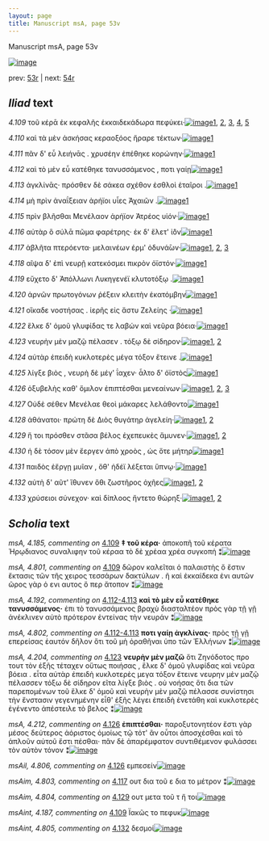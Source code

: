```yaml
---
layout: page
title: Manuscript msA, page 53v
---
```


Manuscript msA, page 53v

[![image](http://www.homermultitext.org/iipsrv?OBJ=IIP,1.0&FIF=/project/homer/pyramidal/deepzoom/hmt/vaimg/2017a/VA053VN_0555.tif&WID=100&CVT=JPEG)](http://www.homermultitext.org/ict2/?urn=urn:cite2:hmt:vaimg.2017a:VA053VN_0555)

prev:  [53r](../53r/) | next:  [54r](../54r/)

## *Iliad* text

*4.109* <a id="4.109"/> τοῦ κέρᾱ ἐκ κεφαλῆς ἑκκαιδεκάδωρα πεφύκει·[![image](http://www.homermultitext.org/iipsrv?OBJ=IIP,1.0&FIF=/project/homer/pyramidal/deepzoom/hmt/vaimg/2017a/VA053VN_0555.tif&RGN=0.4715,0.2216,0.4134,0.0368&WID=1000&CVT=JPEG)](http://www.homermultitext.org/ict2/?urn=urn:cite2:hmt:vaimg.2017a:VA053VN_0555@0.4715,0.2216,0.4134,0.0368)[1](#msA_4.784), [2](#msA_4.801), [3](#msA_4.186), [4](#msAint_4.187), [5](#msA_4.185)

*4.110* <a id="4.110"/> καὶ τὰ μὲν ἀσκήσας κεραοξόος ἤραρε τέκτων·[![image](http://www.homermultitext.org/iipsrv?OBJ=IIP,1.0&FIF=/project/homer/pyramidal/deepzoom/hmt/vaimg/2017a/VA053VN_0555.tif&RGN=0.4745,0.2457,0.4134,0.0368&WID=1000&CVT=JPEG)](http://www.homermultitext.org/ict2/?urn=urn:cite2:hmt:vaimg.2017a:VA053VN_0555@0.4745,0.2457,0.4134,0.0368)[1](#msA_4.784)

*4.111* <a id="4.111"/> πᾶν δ' εὖ λειήνᾱς . χρυσέην ἐπέθηκε κορώνην·[![image](http://www.homermultitext.org/iipsrv?OBJ=IIP,1.0&FIF=/project/homer/pyramidal/deepzoom/hmt/vaimg/2017a/VA053VN_0555.tif&RGN=0.4785,0.2645,0.4134,0.0368&WID=1000&CVT=JPEG)](http://www.homermultitext.org/ict2/?urn=urn:cite2:hmt:vaimg.2017a:VA053VN_0555@0.4785,0.2645,0.4134,0.0368)[1](#msA_4.784)

*4.112* <a id="4.112"/> καὶ τὸ μὲν εὖ κατέθηκε τανυσσάμενος , ποτι γαίῃ[![image](http://www.homermultitext.org/iipsrv?OBJ=IIP,1.0&FIF=/project/homer/pyramidal/deepzoom/hmt/vaimg/2017a/VA053VN_0555.tif&RGN=0.4805,0.284,0.4134,0.0368&WID=1000&CVT=JPEG)](http://www.homermultitext.org/ict2/?urn=urn:cite2:hmt:vaimg.2017a:VA053VN_0555@0.4805,0.284,0.4134,0.0368)[1](#msA_4.784)

*4.113* <a id="4.113"/> ἀγκλίνᾱς· πρόσθεν δὲ σάκεα σχέθον ἐσθλοὶ ἑταῖροι .[![image](http://www.homermultitext.org/iipsrv?OBJ=IIP,1.0&FIF=/project/homer/pyramidal/deepzoom/hmt/vaimg/2017a/VA053VN_0555.tif&RGN=0.4835,0.3013,0.4134,0.0368&WID=1000&CVT=JPEG)](http://www.homermultitext.org/ict2/?urn=urn:cite2:hmt:vaimg.2017a:VA053VN_0555@0.4835,0.3013,0.4134,0.0368)[1](#msA_4.784)

*4.114* <a id="4.114"/> μὴ πρὶν ἀναΐξειαν ἀρήϊοι υἷες Ἀχαιῶν .[![image](http://www.homermultitext.org/iipsrv?OBJ=IIP,1.0&FIF=/project/homer/pyramidal/deepzoom/hmt/vaimg/2017a/VA053VN_0555.tif&RGN=0.4835,0.3193,0.3514,0.0368&WID=1000&CVT=JPEG)](http://www.homermultitext.org/ict2/?urn=urn:cite2:hmt:vaimg.2017a:VA053VN_0555@0.4835,0.3193,0.3514,0.0368)[1](#msA_4.784)

*4.115* <a id="4.115"/> πρὶν βλῆσθαι Μενέλαον ἀρήϊον Ἀτρέος υἱόν·[![image](http://www.homermultitext.org/iipsrv?OBJ=IIP,1.0&FIF=/project/homer/pyramidal/deepzoom/hmt/vaimg/2017a/VA053VN_0555.tif&RGN=0.4805,0.3358,0.3834,0.0368&WID=1000&CVT=JPEG)](http://www.homermultitext.org/ict2/?urn=urn:cite2:hmt:vaimg.2017a:VA053VN_0555@0.4805,0.3358,0.3834,0.0368)[1](#msA_4.784)

*4.116* <a id="4.116"/> αὐτὰρ ὃ σύλᾱ πῶμα φαρέτρης· ἐκ δ' ἕλετ' ἰ̈ὸν[![image](http://www.homermultitext.org/iipsrv?OBJ=IIP,1.0&FIF=/project/homer/pyramidal/deepzoom/hmt/vaimg/2017a/VA053VN_0555.tif&RGN=0.4835,0.3576,0.3834,0.0368&WID=1000&CVT=JPEG)](http://www.homermultitext.org/ict2/?urn=urn:cite2:hmt:vaimg.2017a:VA053VN_0555@0.4835,0.3576,0.3834,0.0368)[1](#msA_4.784)

*4.117* <a id="4.117"/> ἀβλῆτα πτερόεντα· μελαινέων έρμ' ὀδυνά̄ων·[![image](http://www.homermultitext.org/iipsrv?OBJ=IIP,1.0&FIF=/project/homer/pyramidal/deepzoom/hmt/vaimg/2017a/VA053VN_0555.tif&RGN=0.4645,0.3749,0.4084,0.0368&WID=1000&CVT=JPEG)](http://www.homermultitext.org/ict2/?urn=urn:cite2:hmt:vaimg.2017a:VA053VN_0555@0.4645,0.3749,0.4084,0.0368)[1](#msA_4.784), [2](#msA_4.196), [3](#msAim_4.803)

*4.118* <a id="4.118"/> αῖψα δ' ἐπὶ νευρῇ κατεκόσμει πικρὸν ὀϊστόν·[![image](http://www.homermultitext.org/iipsrv?OBJ=IIP,1.0&FIF=/project/homer/pyramidal/deepzoom/hmt/vaimg/2017a/VA053VN_0555.tif&RGN=0.4865,0.3967,0.3794,0.0301&WID=1000&CVT=JPEG)](http://www.homermultitext.org/ict2/?urn=urn:cite2:hmt:vaimg.2017a:VA053VN_0555@0.4865,0.3967,0.3794,0.0301)[1](#msA_4.784)

*4.119* <a id="4.119"/> εὔχετο δ' Ἀπόλλωνι Λυκηγενέϊ κλυτοτόξῳ .[![image](http://www.homermultitext.org/iipsrv?OBJ=IIP,1.0&FIF=/project/homer/pyramidal/deepzoom/hmt/vaimg/2017a/VA053VN_0555.tif&RGN=0.4845,0.417,0.3794,0.0301&WID=1000&CVT=JPEG)](http://www.homermultitext.org/ict2/?urn=urn:cite2:hmt:vaimg.2017a:VA053VN_0555@0.4845,0.417,0.3794,0.0301)[1](#msA_4.784)

*4.120* <a id="4.120"/> ἀρνῶν πρωτογόνων ῥέξειν κλειτὴν ἑκατόμβην[![image](http://www.homermultitext.org/iipsrv?OBJ=IIP,1.0&FIF=/project/homer/pyramidal/deepzoom/hmt/vaimg/2017a/VA053VN_0555.tif&RGN=0.4835,0.4305,0.3954,0.0398&WID=1000&CVT=JPEG)](http://www.homermultitext.org/ict2/?urn=urn:cite2:hmt:vaimg.2017a:VA053VN_0555@0.4835,0.4305,0.3954,0.0398)[1](#msA_4.784)

*4.121* <a id="4.121"/> οἴκαδε νοστήσας . ἱερῆς εἰς ἄστυ Ζελείης ·[![image](http://www.homermultitext.org/iipsrv?OBJ=IIP,1.0&FIF=/project/homer/pyramidal/deepzoom/hmt/vaimg/2017a/VA053VN_0555.tif&RGN=0.4835,0.4538,0.3814,0.0301&WID=1000&CVT=JPEG)](http://www.homermultitext.org/ict2/?urn=urn:cite2:hmt:vaimg.2017a:VA053VN_0555@0.4835,0.4538,0.3814,0.0301)[1](#msA_4.784)

*4.122* <a id="4.122"/> ἕλκε δ' ὁμοῦ γλυφίδας τε λαβών καὶ νεῦρα βόεια·[![image](http://www.homermultitext.org/iipsrv?OBJ=IIP,1.0&FIF=/project/homer/pyramidal/deepzoom/hmt/vaimg/2017a/VA053VN_0555.tif&RGN=0.4825,0.4628,0.4134,0.0406&WID=1000&CVT=JPEG)](http://www.homermultitext.org/ict2/?urn=urn:cite2:hmt:vaimg.2017a:VA053VN_0555@0.4825,0.4628,0.4134,0.0406)[1](#msA_4.784)

*4.123* <a id="4.123"/> νευρὴν μὲν μαζῷ πέλασεν . τόξῳ δὲ σίδηρον·[![image](http://www.homermultitext.org/iipsrv?OBJ=IIP,1.0&FIF=/project/homer/pyramidal/deepzoom/hmt/vaimg/2017a/VA053VN_0555.tif&RGN=0.4795,0.4823,0.4094,0.0383&WID=1000&CVT=JPEG)](http://www.homermultitext.org/ict2/?urn=urn:cite2:hmt:vaimg.2017a:VA053VN_0555@0.4795,0.4823,0.4094,0.0383)[1](#msA_4.204), [2](#msA_4.784)

*4.124* <a id="4.124"/> αὐτὰρ ἐπειδὴ κυκλοτερὲς μέγα τόξον ἔτεινε .[![image](http://www.homermultitext.org/iipsrv?OBJ=IIP,1.0&FIF=/project/homer/pyramidal/deepzoom/hmt/vaimg/2017a/VA053VN_0555.tif&RGN=0.4825,0.5056,0.3764,0.0353&WID=1000&CVT=JPEG)](http://www.homermultitext.org/ict2/?urn=urn:cite2:hmt:vaimg.2017a:VA053VN_0555@0.4825,0.5056,0.3764,0.0353)[1](#msA_4.784)

*4.125* <a id="4.125"/> λίγξε βιὸς , νευρὴ δὲ μέγ' ΐαχεν· ἆλτο δ' ὀϊστὸς[![image](http://www.homermultitext.org/iipsrv?OBJ=IIP,1.0&FIF=/project/homer/pyramidal/deepzoom/hmt/vaimg/2017a/VA053VN_0555.tif&RGN=0.4835,0.5199,0.3924,0.0428&WID=1000&CVT=JPEG)](http://www.homermultitext.org/ict2/?urn=urn:cite2:hmt:vaimg.2017a:VA053VN_0555@0.4835,0.5199,0.3924,0.0428)[1](#msA_4.784)

*4.126* <a id="4.126"/> ὀξυβελὴς καθ' ὅμιλον ἐπιπτέσθαι μενεαίνων·[![image](http://www.homermultitext.org/iipsrv?OBJ=IIP,1.0&FIF=/project/homer/pyramidal/deepzoom/hmt/vaimg/2017a/VA053VN_0555.tif&RGN=0.4885,0.5372,0.3924,0.0428&WID=1000&CVT=JPEG)](http://www.homermultitext.org/ict2/?urn=urn:cite2:hmt:vaimg.2017a:VA053VN_0555@0.4885,0.5372,0.3924,0.0428)[1](#msA_4.784), [2](#msAil_4.806), [3](#msA_4.212)

*4.127* <a id="4.127"/> Οὐδὲ σέθεν Μενέλαε θεοὶ μάκαρες λελάθοντο[![image](http://www.homermultitext.org/iipsrv?OBJ=IIP,1.0&FIF=/project/homer/pyramidal/deepzoom/hmt/vaimg/2017a/VA053VN_0555.tif&RGN=0.4915,0.559,0.3924,0.0368&WID=1000&CVT=JPEG)](http://www.homermultitext.org/ict2/?urn=urn:cite2:hmt:vaimg.2017a:VA053VN_0555@0.4915,0.559,0.3924,0.0368)[1](#msA_4.784)

*4.128* <a id="4.128"/> ἀθάνατοι· πρώτη δὲ Διὸς θυγάτηρ ἀγελείη·[![image](http://www.homermultitext.org/iipsrv?OBJ=IIP,1.0&FIF=/project/homer/pyramidal/deepzoom/hmt/vaimg/2017a/VA053VN_0555.tif&RGN=0.4905,0.577,0.3794,0.0368&WID=1000&CVT=JPEG)](http://www.homermultitext.org/ict2/?urn=urn:cite2:hmt:vaimg.2017a:VA053VN_0555@0.4905,0.577,0.3794,0.0368)[1](#msA_4.784), [2](#msA_4.216)

*4.129* <a id="4.129"/> ἥ τοι πρόσθεν στᾶσα βέλος ἐχεπευκὲς ἄμυνεν·[![image](http://www.homermultitext.org/iipsrv?OBJ=IIP,1.0&FIF=/project/homer/pyramidal/deepzoom/hmt/vaimg/2017a/VA053VN_0555.tif&RGN=0.4985,0.5958,0.3874,0.0338&WID=1000&CVT=JPEG)](http://www.homermultitext.org/ict2/?urn=urn:cite2:hmt:vaimg.2017a:VA053VN_0555@0.4985,0.5958,0.3874,0.0338)[1](#msA_4.784), [2](#msAim_4.804)

*4.130* <a id="4.130"/> ἡ δὲ τόσον μὲν ἔεργεν ἀπὸ χροὸς , ὡς ὅτε μήτηρ[![image](http://www.homermultitext.org/iipsrv?OBJ=IIP,1.0&FIF=/project/homer/pyramidal/deepzoom/hmt/vaimg/2017a/VA053VN_0555.tif&RGN=0.4985,0.6131,0.4004,0.0338&WID=1000&CVT=JPEG)](http://www.homermultitext.org/ict2/?urn=urn:cite2:hmt:vaimg.2017a:VA053VN_0555@0.4985,0.6131,0.4004,0.0338)[1](#msA_4.784)

*4.131* <a id="4.131"/> παιδὸς ἐἔργῃ μυῖαν , ὅθ' ἡδέϊ λέξεται ὕπνῳ·[![image](http://www.homermultitext.org/iipsrv?OBJ=IIP,1.0&FIF=/project/homer/pyramidal/deepzoom/hmt/vaimg/2017a/VA053VN_0555.tif&RGN=0.4995,0.6334,0.3944,0.0331&WID=1000&CVT=JPEG)](http://www.homermultitext.org/ict2/?urn=urn:cite2:hmt:vaimg.2017a:VA053VN_0555@0.4995,0.6334,0.3944,0.0331)[1](#msA_4.784)

*4.132* <a id="4.132"/> αὐτὴ δ' αῦτ' ἴθυνεν ὅθι ζωστῆρος ὀχῆες[![image](http://www.homermultitext.org/iipsrv?OBJ=IIP,1.0&FIF=/project/homer/pyramidal/deepzoom/hmt/vaimg/2017a/VA053VN_0555.tif&RGN=0.5015,0.6506,0.3754,0.0353&WID=1000&CVT=JPEG)](http://www.homermultitext.org/ict2/?urn=urn:cite2:hmt:vaimg.2017a:VA053VN_0555@0.5015,0.6506,0.3754,0.0353)[1](#msA_4.784), [2](#msAint_4.805)

*4.133* <a id="4.133"/> χρύσειοι σύνεχον· καὶ δίπλοος ἤντετο θώρηξ·[![image](http://www.homermultitext.org/iipsrv?OBJ=IIP,1.0&FIF=/project/homer/pyramidal/deepzoom/hmt/vaimg/2017a/VA053VN_0555.tif&RGN=0.4915,0.6634,0.4074,0.0443&WID=1000&CVT=JPEG)](http://www.homermultitext.org/ict2/?urn=urn:cite2:hmt:vaimg.2017a:VA053VN_0555@0.4915,0.6634,0.4074,0.0443)[1](#msA_4.784), [2](#msA_4.224)

## *Scholia* text

*msA, 4.185, commenting on* [4.109](#4.109)  <a id="msA_4.185"/> **‡ τοῦ κέρα·** ἀποκοπῆ τοῦ κέρατα Ἡρῳδιανος συναλιφην τοῦ κέραα τὸ δὲ χρέαα χρέα συγκοπή ⁑[![image](http://www.homermultitext.org/iipsrv?OBJ=IIP,1.0&FIF=/project/homer/pyramidal/deepzoom/hmt/vaimg/2017a/VA053VN_0555.tif&RGN=0.20228445,0.12199170,0.52671334,0.02614108&WID=1000&CVT=JPEG)](http://www.homermultitext.org/ict2/?urn=urn:cite2:hmt:vaimg.2017a:VA053VN_0555@0.20228445,0.12199170,0.52671334,0.02614108)

*msA, 4.801, commenting on* [4.109](#4.109)  <a id="msA_4.801"/> δῶρον καλεῖται ὁ παλαιστὴς ὅ ἔστιν ἔκτασις τῶν τῆς χειρος τεσσάρων δακτύλων . ῆ καὶ ἐκκαίδεκα ἐνι αυτῶν ῶρος γὰρ ὁ ενι αυτος ὅ περ ἄτοπον ⁑[![image](http://www.homermultitext.org/iipsrv?OBJ=IIP,1.0&FIF=/project/homer/pyramidal/deepzoom/hmt/vaimg/2017a/VA053VN_0555.tif&RGN=0.21499632,0.16307054,0.64277819,0.03443983&WID=1000&CVT=JPEG)](http://www.homermultitext.org/ict2/?urn=urn:cite2:hmt:vaimg.2017a:VA053VN_0555@0.21499632,0.16307054,0.64277819,0.03443983)

*msA, 4.192, commenting on* [4.112-4.113](#4.112-4.113)  <a id="msA_4.192"/> **καὶ τὸ μὲν εὗ κατέθηκε τανυσσάμενος·** ἐπι τὸ τανυσσάμενος βραχὺ διασταλτέον πρὸς γὰρ τῇ γῇ ἀνέκλινεν αὐτὸ πρότερον ἐντείνας τὴν νευράν ⁑[![image](http://www.homermultitext.org/iipsrv?OBJ=IIP,1.0&FIF=/project/homer/pyramidal/deepzoom/hmt/vaimg/2017a/VA053VN_0555.tif&RGN=0.20781135,0.18630705,0.66156964,0.03941909&WID=1000&CVT=JPEG)](http://www.homermultitext.org/ict2/?urn=urn:cite2:hmt:vaimg.2017a:VA053VN_0555@0.20781135,0.18630705,0.66156964,0.03941909)

*msA, 4.802, commenting on* [4.112-4.113](#4.112-4.113)  <a id="msA_4.802"/> **ποτι γαίῃ ἀγκλίνας·** πρὸς τῇ γῇ επερείσας ἑαυτόν δῆλον ὅτι τοῦ μὴ ὀραθῆναι ὑπο τῶν Ἑλλήνων ⁑[![image](http://www.homermultitext.org/iipsrv?OBJ=IIP,1.0&FIF=/project/homer/pyramidal/deepzoom/hmt/vaimg/2017a/VA053VN_0555.tif&RGN=0.33769344,0.20124481,0.54274134,0.02074689&WID=1000&CVT=JPEG)](http://www.homermultitext.org/ict2/?urn=urn:cite2:hmt:vaimg.2017a:VA053VN_0555@0.33769344,0.20124481,0.54274134,0.02074689)

*msA, 4.204, commenting on* [4.123](#4.123)  <a id="msA_4.204"/> **νευρὴν μὲν μαζῶ** ὅτι Ζηνόδοτος προ τουτ τὸν ἑξῆς τέταχεν οὕτως ποιήσας , ἕλκε δ' ὁμοῦ γλυφίδας καὶ νεῦρα βόεια . εἶτα αὐτὰρ ἐπειδὴ κυκλοτερὲς μεγα τόξον ἔτεινε νευρην μὲν μαζῷ πέλασσεν τόξω δὲ σίδηρον εῖτα λίγξε βιὸς . οὐ νοήσας ὅτι δια τῶν παρεπομένων τοῦ ἕλκε δ' ὀμοῦ καὶ νευρὴν μὲν μαζῷ πέλασσε συνίστησι τὴν ἔνστασιν γεγενημένην εἶθ' ἑξῆς λέγει ἐπειδὴ ἐνετάθη καὶ κυκλοτερὲς ἐγένεντο ἀπέστειλε τὸ βελος ⁑[![image](http://www.homermultitext.org/iipsrv?OBJ=IIP,1.0&FIF=/project/homer/pyramidal/deepzoom/hmt/vaimg/2017a/VA053VN_0555.tif&RGN=0.20615328,0.32199170,0.22770818,0.13360996&WID=1000&CVT=JPEG)](http://www.homermultitext.org/ict2/?urn=urn:cite2:hmt:vaimg.2017a:VA053VN_0555@0.20615328,0.32199170,0.22770818,0.13360996)

*msA, 4.212, commenting on* [4.126](#4.126)  <a id="msA_4.212"/> **ἐπιπτέσθαι·** παροξυτονητέον ἔστι γὰρ μέσος δεύτερος ἀόριστος ὁμοίως τῷ τότ' ἂν οὗτοι ἀποσχέσθαι καὶ τὸ ἁπλοῦν αὐτοῦ ἔστι πέσθαι· πᾶν δὲ ἀπαρέμφατον συντιθέμενον φυλάσσει τὸν αὐτὸν τόνον ⁑[![image](http://www.homermultitext.org/iipsrv?OBJ=IIP,1.0&FIF=/project/homer/pyramidal/deepzoom/hmt/vaimg/2017a/VA053VN_0555.tif&RGN=0.20781135,0.44688797,0.24428887,0.06265560&WID=1000&CVT=JPEG)](http://www.homermultitext.org/ict2/?urn=urn:cite2:hmt:vaimg.2017a:VA053VN_0555@0.20781135,0.44688797,0.24428887,0.06265560)

*msAil, 4.806, commenting on* [4.126](#4.126)  <a id="msAil_4.806"/> εμπεσείν[![image](http://www.homermultitext.org/iipsrv?OBJ=IIP,1.0&FIF=/project/homer/pyramidal/deepzoom/hmt/vaimg/2017a/VA053VN_0555.tif&RGN=0.70449521,0.54730290,0.02358143,0.00663900&WID=1000&CVT=JPEG)](http://www.homermultitext.org/ict2/?urn=urn:cite2:hmt:vaimg.2017a:VA053VN_0555@0.70449521,0.54730290,0.02358143,0.00663900)

*msAim, 4.803, commenting on* [4.117](#4.117)  <a id="msAim_4.803"/> ουτ δια τοῦ ε δια το μέτρον ⁑[![image](http://www.homermultitext.org/iipsrv?OBJ=IIP,1.0&FIF=/project/homer/pyramidal/deepzoom/hmt/vaimg/2017a/VA053VN_0555.tif&RGN=0.42778187,0.38962656,0.04734709,0.01977870&WID=1000&CVT=JPEG)](http://www.homermultitext.org/ict2/?urn=urn:cite2:hmt:vaimg.2017a:VA053VN_0555@0.42778187,0.38962656,0.04734709,0.01977870)

*msAim, 4.804, commenting on* [4.129](#4.129)  <a id="msAim_4.804"/> ουτ μετα τοῦ τ ἤ τοι[![image](http://www.homermultitext.org/iipsrv?OBJ=IIP,1.0&FIF=/project/homer/pyramidal/deepzoom/hmt/vaimg/2017a/VA053VN_0555.tif&RGN=0.43515107,0.61313970,0.05895357,0.01673582&WID=1000&CVT=JPEG)](http://www.homermultitext.org/ict2/?urn=urn:cite2:hmt:vaimg.2017a:VA053VN_0555@0.43515107,0.61313970,0.05895357,0.01673582)

*msAint, 4.187, commenting on* [4.109](#4.109)  <a id="msAint_4.187"/> Ϊακῶς το πεφυκ[![image](http://www.homermultitext.org/iipsrv?OBJ=IIP,1.0&FIF=/project/homer/pyramidal/deepzoom/hmt/vaimg/2017a/VA053VN_0555.tif&RGN=0.864,0.232,0.032,0.0263&WID=1000&CVT=JPEG)](http://www.homermultitext.org/ict2/?urn=urn:cite2:hmt:vaimg.2017a:VA053VN_0555@0.864,0.232,0.032,0.0263)

*msAint, 4.805, commenting on* [4.132](#4.132)  <a id="msAint_4.805"/> δεσμοί[![image](http://www.homermultitext.org/iipsrv?OBJ=IIP,1.0&FIF=/project/homer/pyramidal/deepzoom/hmt/vaimg/2017a/VA053VN_0555.tif&RGN=0.841,0.6562,0.042,0.0143&WID=1000&CVT=JPEG)](http://www.homermultitext.org/ict2/?urn=urn:cite2:hmt:vaimg.2017a:VA053VN_0555@0.841,0.6562,0.042,0.0143)